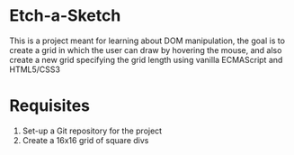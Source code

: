 # Etch-a-Sketch
This is a project meant for learning about DOM manipulation, the goal is to 
create a grid in which the user can draw by hovering the mouse, and also create
a new grid specifying the grid length using vanilla ECMAScript and HTML5/CSS3
# Requisites
1. Set-up a Git repository for the project
2. Create a 16x16 grid of square divs